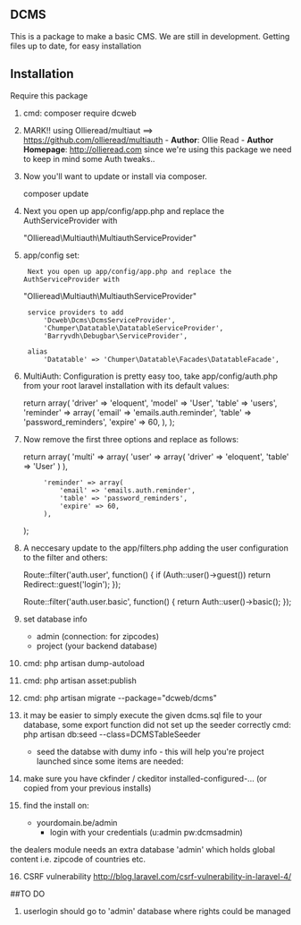 ## DCMS

This is a package to make a basic CMS.
We are still in development. Getting files up to date, for easy installation


## Installation

Require this package 

1. cmd:  composer require 
          dcweb

2. MARK!! using Ollieread/multiaut ==> https://github.com/ollieread/multiauth
		- **Author**: Ollie Read 
		- **Author Homepage**: http://ollieread.com
		since we're using this package we need to keep in mind some Auth tweaks..

3. Now you'll want to update or install via composer.

    composer update

4. Next you open up app/config/app.php and replace the AuthServiceProvider with

    "Ollieread\Multiauth\MultiauthServiceProvider"


5. app/config set:

		Next you open up app/config/app.php and replace the AuthServiceProvider with

    "Ollieread\Multiauth\MultiauthServiceProvider"
		
		
		service providers to add
			'Dcweb\Dcms\DcmsServiceProvider',
			'Chumper\Datatable\DatatableServiceProvider',
			'Barryvdh\Debugbar\ServiceProvider',	
		
		alias
			'Datatable' => 'Chumper\Datatable\Facades\DatatableFacade',

6. MultiAuth: Configuration is pretty easy too, take app/config/auth.php from your root laravel installation with its default values:

    return array(
			'driver' => 'eloquent',
			'model' => 'User',
			'table' => 'users',
			'reminder' => array(
				'email' => 'emails.auth.reminder',
				'table' => 'password_reminders',
				'expire' => 60,
			),
		);

7. Now remove the first three options and replace as follows:

    return array(
				'multi' => array(
						'user' => array(
								'driver' => 'eloquent',
								'table' => 'User'
						)
				),
	
			'reminder' => array(
				'email' => 'emails.auth.reminder',
				'table' => 'password_reminders',
				'expire' => 60,
			),
	);

8. A neccesary update to the app/filters.php adding the user configuration to the filter and others:
	
	Route::filter('auth.user', function()
	{
		if (Auth::user()->guest()) return Redirect::guest('login');
	});
	
	
	Route::filter('auth.user.basic', function()
	{
		return Auth::user()->basic();
	});
		
9. set database info
	- admin (connection: for zipcodes)
	- project (your backend database)

10. cmd: php artisan dump-autoload

11. cmd: php artisan asset:publish

12. cmd: php artisan migrate --package="dcweb/dcms" 

13. it may be easier to simply execute the given dcms.sql file to your database, some export function did not set up the seeder correctly
	cmd: php artisan db:seed --class=DCMSTableSeeder
    - seed the databse with dumy info - this will help you're project launched since some items are needed: 

14. make sure you have ckfinder / ckeditor installed-configured-... (or copied from your previous installs)

15. find the install on:
    - yourdomain.be/admin
		- login with your credentials (u:admin pw:dcmsadmin)
		
the dealers module needs an extra database 'admin' which holds global content i.e. zipcode of countries etc.

16. CSRF vulnerability
	http://blog.laravel.com/csrf-vulnerability-in-laravel-4/

##TO DO
1. userlogin should go to 'admin' database where rights could be managed
